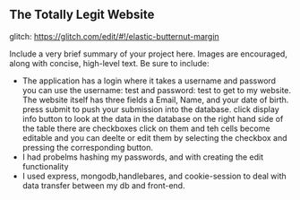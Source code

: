 ## The Totally Legit Website

glitch: 
https://glitch.com/edit/#!/elastic-butternut-margin

Include a very brief summary of your project here. Images are encouraged, along with concise, high-level text. Be sure to include:

- The application has a login where it takes a username and password you can use the username: test and password: test to get to my website.
The website itself has three fields a Email, Name, and your date of birth. press submit to push your submission into the database. click display info button
to look at the data in the database on the right hand side of the table there are checkboxes click on them and teh cells become editable and you can deelte or edit them by selecting the checkbox and pressing the corresponding button.
- I had probelms hashing my passwords, and with creating the edit functionality 
- I used express, mongodb,handlebares, and cookie-session to deal with data transfer between my db and front-end. 
